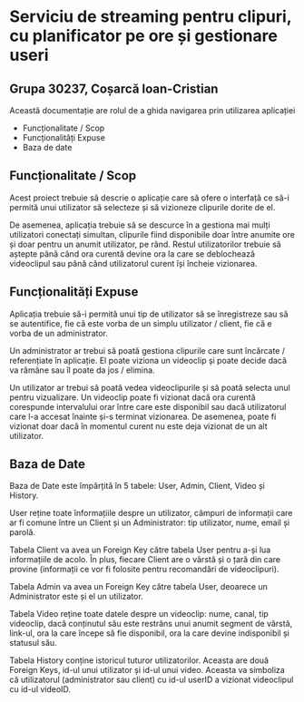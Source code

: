 # Serviciu de streaming pentru clipuri, cu planificator pe ore și gestionare useri
## Grupa 30237, Coșarcă Ioan-Cristian

Această documentație are rolul de a ghida navigarea prin utilizarea aplicației

- Funcționalitate / Scop
- Funcționalități Expuse
- Baza de date

## Funcționalitate / Scop

Acest proiect trebuie să descrie o aplicație care să ofere o interfață ce să-i permită unui utilizator să selecteze și să vizioneze clipurile dorite de el.

De asemenea, aplicația trebuie să se descurce în a gestiona mai mulți utilizatori conectați simultan, clipurile fiind disponibile doar între anumite ore și doar pentru un anumit utilizator, pe rând. Restul utilizatorilor trebuie să aștepte până când ora curentă devine ora la care se deblochează videoclipul sau până când utilizatorul curent își încheie vizionarea.

## Funcționalități Expuse

Aplicația trebuie să-i permită unui tip de utilizator să se înregistreze sau să se autentifice, fie că este vorba de un simplu utilizator / client, fie că e vorba de un administrator.

Un administrator ar trebui să poată gestiona clipurile care sunt încărcate / referențiate în aplicație. El poate viziona un videoclip și poate decide dacă va rămâne sau îl poate da jos / elimina.

Un utilizator ar trebui să poată vedea videoclipurile și să poată selecta unul pentru vizualizare. Un videoclip poate fi vizionat dacă ora curentă corespunde intervalului orar între care este disponibil sau dacă utilizatorul care l-a accesat înainte și-s terminat vizionarea. De asemenea, poate fi vizionat doar dacă în momentul curent nu este deja vizionat de un alt utilizator.

## Baza de Date

Baza de Date este împărțită în 5 tabele: User, Admin, Client, Video și History.

User reține toate înformațiile despre un utilizator, câmpuri de informații care ar fi comune între un Client și un Administrator: tip utilizator, nume, email și parolă.

Tabela Client va avea un Foreign Key către tabela User pentru a-și lua informațiile de acolo. În plus, fiecare Client are o vârstă și o țară din care provine (informații ce vor fi folosite pentru recomandări de videoclipuri).

Tabela Admin va avea un Foreign Key către tabela User, deoarece un Administrator este și el un utilizator.

Tabela Video reține toate datele despre un videoclip: nume, canal, tip videoclip, dacă conținutul său este restrâns unui anumit segment de vârstă, link-ul, ora la care începe să fie disponibil, ora la care devine indisponibil și statusul său.

Tabela History conține istoricul tuturor utilizatorilor. Aceasta are două Foreign Keys, id-ul unui utilizator și id-ul unui video. Aceasta va simboliza că utilizatorul (administrator sau client) cu id-ul userID a vizionat videoclipul cu id-ul videoID.